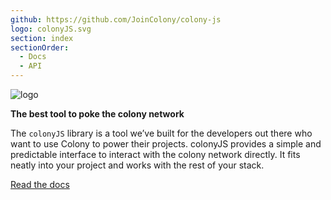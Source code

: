 ```yaml
---
github: https://github.com/JoinColony/colony-js
logo: colonyJS.svg
section: index
sectionOrder:
  - Docs
  - API
---
```


![logo](/img/colony-js.png)

**The best tool to poke the colony network**

The `colonyJS` library is a tool we’ve built for the developers out there who want to use Colony to power their projects. colonyJS provides a simple and predictable interface to interact with the colony network directly. It fits neatly into your project and works with the rest of your stack.

[Read the docs](docs-quickstart/ "Docs")
